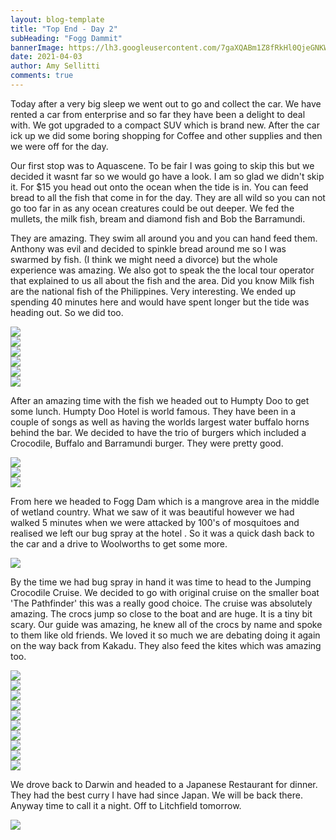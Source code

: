```yaml
---
layout: blog-template
title: "Top End - Day 2"
subHeading: "Fogg Dammit"
bannerImage: https://lh3.googleusercontent.com/7gaXQABm1Z8fRkHl0QjeGNKWv7lURBw2NjSmBL3s60DBVtyNV0f3rhNl-ouOdLXS73xA2xr31jjiAUYooWD01WnpnP-Z1ug2KRa49rYunhKqH02cOlmBSZcCG0BeF0P4BlwpYt3Bkoo=w2400
date: 2021-04-03
author: Amy Sellitti
comments: true
---
```


Today after a very big sleep we went out to go and collect the car. We have rented a car from enterprise and so far they have been a delight to deal with. We got upgraded to a compact SUV which is brand new. After the car ick up we did some boring shopping for Coffee and other supplies and then we were off for the day.

Our first stop was to Aquascene. To be fair I was going to skip this but we decided it wasnt far so we would go have a look. I am so glad we didn't skip it. For $15 you head out onto the ocean when the tide is in. You can feed bread to all the fish that come in for the day. They are all wild so you can not go too far in as any ocean creatures could be out deeper. We fed the mullets, the milk fish, bream and diamond fish and Bob the Barramundi.

They are amazing. They swim all around you and you can hand feed them. Anthony was evil and decided to spinkle bread around me so I was swarmed by fish. (I think we might need a divorce) but the whole experience was amazing. We also got to speak the the local tour operator that explained to us all about the fish and the area. Did you know Milk fish are the national fish of the Philippines. Very interesting. We ended up spending 40 minutes here and would have spent longer but the tide was heading out. So we did too.


<div class="center-image"><img src="https://lh3.googleusercontent.com/cJRjbRsbukQgtjPqDQqPqOtg2r6mlH3JDixSnkWaDjmB2Zp3a_Vr6qamX3_tUwJvAU7GlXocqRorh6hT-NYk_7FJRcpL4drUK-chyqWKTz7lMxqnrwDQykV6jChQiF_Mj08o8_bkTwQ=w2400" /></div>
<div class="center-image"><img src="https://lh3.googleusercontent.com/GHXMWZlmXCQOFTxlLdGUB_iQEd3ci_P_gsRpoDWWY6lUIlWfqxLbVJamKiuSVN2pMqSLaq5gNWNhf_NASTsNiX6DJeYCF5pFx7YhpT0QAtoPExtmlA8rzyfflXy-Z7XwUlv56-xYkcU=w2400" /></div>
<div class="center-image"><img src="https://lh3.googleusercontent.com/ck5cO6u4Lf_0vmfFFlpk4mETweH_EKqifcRxxNoiVlowT621HgirLTHSGs7cXWALR73_r8HEzmtF4kF_8mrJQd-2YG4D9xWNYi4uoVvd5gQ5aG8-VRrKt6YgaMygLr5PI4lgt4o_pX4=w2400" /></div>
<div class="center-image"><img src="https://lh3.googleusercontent.com/jHRcWttWPbpygoFxnBq4cP-e5qQ5QHu45CsAffPNh1kKslnWM3jMYBiE-U1cXgSGKh2KrsmlvZ9ruLS802csSsRU4xEwpGMF-W-auO5PpFAchV6tPbQqaCEctWkikmrvFsAVzv7TXdI=w2400" /></div>
<div class="center-image"><img src="https://lh3.googleusercontent.com/GEUczWy6vttBpnyUSbSOkQHFQFmAwHHEpFqaXpXOp6hmR2uENwB50jHATNOgD19fBrwB9q2z6FHJMkL66V3uIX0E0HVj1Xc4_QOpn3MLzKk3jWx6ppP4JNd_xGUMHf_UQcJ1DICyoD0=w2400" /></div>
<div class="center-image"><img src="https://lh3.googleusercontent.com/pz1nLu7fGBAl-aORxRNrq8FQgSMqFFQqQQz3yg4jLkybDqy91qYaizqDabl1SR19dj49PUirNvsA9qrX0kDvXAaE-rLbWD4n0vxBcQ9xsx_DY-TymfSguwjpbeWeQkZZ2VzZhq-FV0s=w2400" /></div>

After an amazing time with the fish we headed out to Humpty Doo to get some lunch. Humpty Doo Hotel is world famous. They have been in a couple of songs as well as having the worlds largest water buffalo horns behind the bar. We decided to have the trio of burgers which included a Crocodile, Buffalo and Barramundi burger. They were pretty good.

<div class="center-image"><img src="https://lh3.googleusercontent.com/UDyWJHSUhy60msyBJ7kAs27-2NtpJd-sH7RL5Ttv-YOzH0iPY1afvBG-sfHNOVPTg-h1ylSBw3_u0bhwM9R0fxd4bGGmAOjz-qL6Jqa8UzXo1wK69mCo0cJUrc6vX7Txo0eNM6m-Tso=w2400" /></div>
<div class="center-image"><img src="https://lh3.googleusercontent.com/uoMyHn-tWPmXd31cg7qgiRJa2iYzhkMrMtpvvf4U2Tdt8VVkuyxJQK-iqoFnudkt0aTdvY4fP_G55FUKa2orvYCZFJOyVvxFVBza7-t_t1Yxet9nAwZfgvLchmeQjW-yh85Y12uUCd4=w2400" /></div>
<div class="center-image"><img src="https://lh3.googleusercontent.com/sUGrRnDNE1F_B8wGKouZhRZE84DdjZlj76zrHJQwaKP2V6satQvnETOXDA5sOY5m8Qt4ulZPp8VNom5zqzm_2OdwEiiMF9WNzi0jWiZ17K8PKSM7VTfKGHjh1mLKzF3y_-fUh-ZWS00=w2400" /></div>

From here we headed to Fogg Dam which is a mangrove area in the middle of wetland country. What we saw of it was beautiful however we had walked 5 minutes when we were attacked by 100's of mosquitoes and realised we left our bug spray at the hotel . So it was a quick dash back to the car and a drive to Woolworths to get some more. 

<div class="center-image"><img src="https://lh3.googleusercontent.com/jPkyeudRqgm194QGDMMkdQBPlqPmdeaug8jDvTo6EFyramKJ9G0Xs3YYYpY4aGt7BW6jQ0m4hBhMOJRxTun-DvQatPh6SpjH-iNnpWjA3l2DtkL6oYKtiC4dMxGobmlzy3dnCC4_ssE=w2400" /></div>

By the time we had bug spray in hand it was time to head to the Jumping Crocodile Cruise. We decided to go with original cruise on the smaller boat 'The Pathfinder' this was a really good choice. The cruise was absolutely amazing. The crocs jump so close to the boat and are huge. It is a tiny bit scary. Our guide was amazing, he knew all of the crocs by name and spoke to them like old friends. We loved it so much we are debating doing it again on the way back from Kakadu. 
They also feed the kites which was amazing too.

<div class="center-image"><img src="https://lh3.googleusercontent.com/1V0meWh4F7wtvwVBaCOrxEwjA_Jct8W2vv7o4o0zobagpEklN7MGx_TZOMVMAIZidKqd0ouAgInmAUn2CCvaBwaB7wgjkHizVwI9sAO8oMZIYSloNzCVc2cluffP6KAWRWbPZzAnXR4=w2400" /></div>
<div class="center-image"><img src="https://lh3.googleusercontent.com/4Tma7eubrBjlJuoE_IP0FaRHzbPjMCPLukh2Hk4-OHp3kHr_Ml-qzw3xKdpMUIGD3m-Big78UKlOTpMSaXKsp5DIc5rzZP560z4nJZEQIO7y2Hpf0sqdJhF3n8pFMdGe0mB3pajMoR8=w2400" /></div>
<div class="center-image"><img src="https://lh3.googleusercontent.com/PhHxpZhVJ9WHbbY5UxpR1anwNY94FmfCEfes8sjAacoREi5FFvvh3Y-Xo0uDontdbeULzNmpl0Ny6ZFUUXLmlSny1owDVVpkzeT2iPJ3sBjewNFUvCSGXrMLIAIXUxiUYQvPm2Gcc_Y=w2400" /></div>
<div class="center-image"><img src="https://lh3.googleusercontent.com/myMaCHFZ44HBbfn9W-4zWFobZMJPvnIq7v8E3qMoWLdfsUDSqSjc0HDqS4n5YPs1bhF25uReE4avMRtiXQbYCIW8tzHFfhUljfWH8aW8U_rJcsbYSOvCFpjyluZ8miTm3okf_hVvNN8=w2400" /></div>
<div class="center-image"><img src="https://lh3.googleusercontent.com/brPgNPQ4v0JY1MCy2YHDrN4-AjFbbzbXkNJHGERmsZD3oE-m5MonNLOWd7kNMLtucb38_DunMzOww5WTDD6NpN6tjaW0ieY6wnFtxJSCjLhGiivkVMMOL7B-BX9nQTq5QPwG5-ywHA4=w2400" /></div>
<div class="center-image"><img src="https://lh3.googleusercontent.com/t8ZYc5HdEyZbxgQwFmyvvrY5XCVERtcFdcDm0QCCnhMqTboIZtKWnDrnVx77Jw1ILGJr0X53tcujODazHih_azqH6tNoCW77Me2wgeEmvW83nf87wl98QlsNx9F5eeVQFvx5vNVohLQ=w2400" /></div>
<div class="center-image"><img src="https://lh3.googleusercontent.com/j5yGlna4Gmvr8k8qNVRz-OE3oqLTO4mIXWxdqA9hjxQKoJI2DBjrjayhVcYk4tpLDNVrOGsMC7vOf4tcSZ57nOUsacUjkpX11XUi_DtkjTmM5RLQPMrurcM0hFaHcY-2o_wM0MaQXbE=w2400" /></div>
<div class="center-image"><img src="https://lh3.googleusercontent.com/C08CdWIsRiyABc4e7xMm5d3_eTKlIWzVEAfVl0MJ5CoUJngxTBa1CxN6oH0XOO04dKn2o8qLZEBB9kOHZZS6Bm7VdTEiyKfjn8343qnqpSg9Z9JAqBLhzucno3EAbLmfamxrhQYEK70=w2400" /></div>
<div class="center-image"><img src="https://lh3.googleusercontent.com/vX7pfX6E1tIVb4_UKogm6QCQ5wg97c670SIPcTP2rnA1cTFb8mrWe4lRZ3-AOP_LItCdD3uTChxStKXxlvlm1J40k1dmGfqoi8KM-PPtsTu6XbykqCzbaYQY75YWbooPM2U3p2DLWsA=w2400" /></div>
<div class="center-image"><img src="https://lh3.googleusercontent.com/Fl-OmGATvex5Z0Q_XHzT6iefecjtT1PkLWQm2KCvfWVi0e_A4Q0XTbfZMycajKg59TRqLXxbdmFwN7cDAdXQ3-Z7H-W6zVAyyH_cUdLThenQCg8VNV-BqCC-RKHFJPRP2Wf07lhJEGY=w2400" /></div>

We drove back to Darwin and headed to a Japanese Restaurant for dinner. They had the best curry I have had since Japan. We will be back there. Anyway time to call it a night. Off to Litchfield tomorrow. 

<div class="center-image"><img src="https://lh3.googleusercontent.com/jMZ8qO48b6sKcsQnP4-DXgy69CIptL8-7t5yYIgD5qqi5P_AQtxYnjRLX0I7H5VQiHy3wYUoY-rS48DkflzGeV4H4t5gFLLtm4rqxyMjqMaJ9kbNigY8puGq3D0sNmeRTWTVu4dKbZ0=w2400" /></div>
